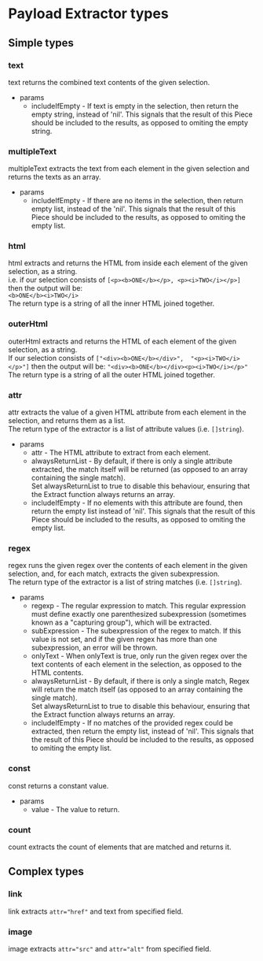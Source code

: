 # Payload Extractor types

## Simple types
### text  
text returns the combined text contents of the given selection.  
* params  
    * includeIfEmpty - If text is empty in the selection, then return the empty string, instead of 'nil'.  This signals that the result of this Piece should be included to the results, as opposed to omiting the empty string.
### multipleText 
multipleText extracts the text from each element in the given selection and returns the texts as an array.  
* params  
    * includeIfEmpty - If there are no items in the selection, then return empty list, instead of the 'nil'.  This signals that the result of this Piece should be included to the results, as opposed to omiting the empty list.
### html
html extracts and returns the HTML from inside each element of the given selection, as a string.  
i.e. if our selection consists of 
    ```
    [<p><b>ONE</b></p>,
     <p><i>TWO</i></p>]
    ```
    then the output will be:  
    ```
    <b>ONE</b><i>TWO</i>
    ```  
The return type is a string of all the inner HTML joined together.
### outerHtml 
outerHtml extracts and returns the HTML of each element of the given selection, as a string.  
If our selection consists of 
    ```
    ["<div><b>ONE</b></div>", 
     "<p><i>TWO</i></p>"]
    ```
    then the output will be:
    ```
    "<div><b>ONE</b></div><p><i>TWO</i></p>"
    ```  
The return type is a string of all the outer HTML joined together.
### attr 
attr extracts the value of a given HTML attribute from each element in the selection, and returns them as a list.  
The return type of the extractor is a list of attribute values (i.e. ```[]string```).  
* params  
    * attr - The HTML attribute to extract from each element.
    * alwaysReturnList - By default, if there is only a single attribute extracted, the match itself will be returned (as opposed to an array containing the single match).  
    Set alwaysReturnList to true to disable this behaviour, ensuring that the Extract function always returns an array.
    * includeIfEmpty - If no elements with this attribute are found, then return the empty list instead of  'nil'. This signals that the result of this Piece should be included to the results, as opposed to omiting the empty list.
### regex
regex runs the given regex over the contents of each element in the given selection, and, for each match, extracts the given subexpression.  
The return type of the extractor is a list of string matches (i.e. ```[]string```).  
* params  
    * regexp - The regular expression to match.  This regular expression must define exactly one parenthesized subexpression (sometimes known as a "capturing group"), which will be extracted.
    * subExpression - The subexpression of the regex to match.  If this value is not set, and if the given regex has more than one subexpression, an error will be thrown.
    * onlyText - When onlyText is true, only run the given regex over the text contents of each element in the selection, as opposed to the HTML contents.
    * alwaysReturnList - By default, if there is only a single match, Regex will return the match itself (as opposed to an array containing the single match).  
    Set alwaysReturnList to true to disable this behaviour, ensuring that the Extract function always returns an array.
    * includeIfEmpty - If no matches of the provided regex could be extracted, then return the empty list, instead of 'nil'.  This signals that the result of this Piece should be included to the results, as opposed to omiting the empty list.
### const 
const returns a constant value.  
* params  
    * value - The value to return.
### count 
count extracts the count of elements that are matched and returns it.
## Complex types
### link 
link extracts ```attr="href"``` and text from specified field.
### image 
image extracts ```attr="src"``` and ```attr="alt"``` from specified field.
